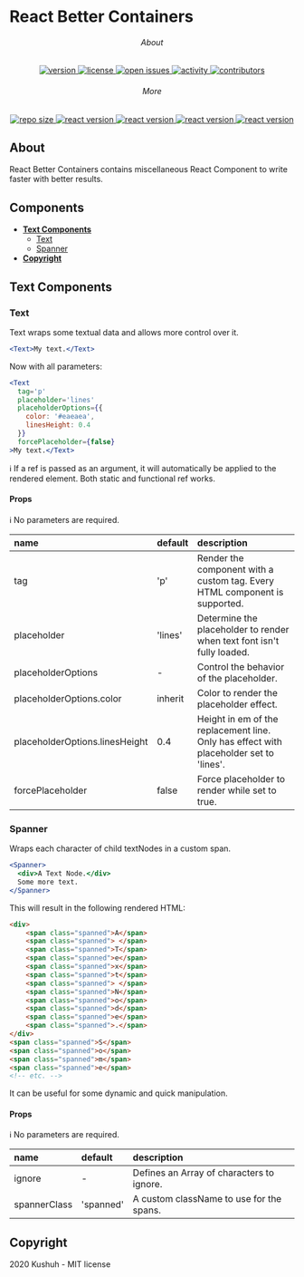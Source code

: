# React Better Containers

<h6 align="center">About</h6>
<p align="center">
    <a href="https://github.com/Kushuh/react-better-containers">
        <img src="https://img.shields.io/npm/v/react-better-containers" alt="version"/>
    </a>
    <a href="https://github.com/Kushuh/react-better-containers/blob/master/LICENSE">
        <img src="https://img.shields.io/npm/l/react-better-containers" alt="license"/>
    </a>
    <a href="https://github.com/Kushuh/react-better-containers/issues">
        <img src="https://img.shields.io/github/issues-raw/kushuh/react-better-containers" alt="open issues"/>
    </a>
    <a href="https://github.com/Kushuh/react-better-containers">
        <img src="https://img.shields.io/github/last-commit/Kushuh/react-better-containers" alt="activity"/>
    </a>
    <a href="https://github.com/Kushuh/react-better-containers/graphs/contributors">
        <img src="https://img.shields.io/github/contributors/Kushuh/react-better-containers" alt="contributors"/>
    </a>
</p>

<h6 align="center">More</h6>
<p align="center">
    <a href="https://github.com/Kushuh/react-better-containers">
        <img src="https://img.shields.io/github/repo-size/kushuh/react-better-containers" alt="repo size"/>
    </a>
    <a href="https://github.com/facebook/react">
        <img src="https://img.shields.io/github/package-json/dependency-version/Kushuh/react-better-containers/react" alt="react version"/>
    </a>
    <a href="https://github.com/facebook/react/tree/master/packages/react-dom">
        <img src="https://img.shields.io/github/package-json/dependency-version/Kushuh/react-better-containers/react-dom" alt="react version"/>
    </a>
    <a href="https://github.com/DefinitelyTyped/DefinitelyTyped/tree/master/types/react-dom">
        <img src="https://img.shields.io/github/package-json/dependency-version/Kushuh/react-better-containers/@types/react-dom" alt="react version"/>
    </a>
    <a href="https://github.com/Kushuh/kushuh-react-utils">
        <img src="https://img.shields.io/github/package-json/dependency-version/Kushuh/react-better-containers/kushuh-react-utils" alt="react version"/>
    </a>
</p>

## About

React Better Containers contains miscellaneous React Component to write faster with better results.

## Components

+ **[Text Components](#text-components)**
    + [Text](#text)
    + [Spanner](#spanner)
+ **[Copyright](#copyright)**

## Text Components

### Text

Text wraps some textual data and allows more control over it.

```jsx
<Text>My text.</Text>
```

Now with all parameters:

```jsx
<Text
  tag='p'
  placeholder='lines'
  placeholderOptions={{
    color: '#eaeaea',
    linesHeight: 0.4
  }}
  forcePlaceholder={false}
>My text.</Text>
```

ℹ If a ref is passed as an argument, it will automatically be applied to the rendered element.
Both static and functional ref works.

#### Props

ℹ️ No parameters are required.

| name | default | description |
| :--- | :--- | :--- |
| tag | 'p' | Render the component with a custom tag. Every HTML component is supported. |
| placeholder | 'lines' | Determine the placeholder to render when text font isn't fully loaded. |
| placeholderOptions | - | Control the behavior of the placeholder. |
| placeholderOptions.color | inherit | Color to render the placeholder effect. |
| placeholderOptions.linesHeight | 0.4 | Height in em of the replacement line. Only has effect with placeholder set to 'lines'. |
| forcePlaceholder | false | Force placeholder to render while set to true. |

### Spanner

Wraps each character of child textNodes in a custom span.

```jsx
<Spanner>
  <div>A Text Node.</div>
  Some more text.
</Spanner>
```

This will result in the following rendered HTML:
```html
<div>
    <span class="spanned">A</span>
    <span class="spanned"> </span>
    <span class="spanned">T</span>
    <span class="spanned">e</span>
    <span class="spanned">x</span>
    <span class="spanned">t</span>
    <span class="spanned"> </span>
    <span class="spanned">N</span>
    <span class="spanned">o</span>
    <span class="spanned">d</span>
    <span class="spanned">e</span>
    <span class="spanned">.</span>
</div>
<span class="spanned">S</span>
<span class="spanned">o</span>
<span class="spanned">m</span>
<span class="spanned">e</span>
<!-- etc. -->
```

It can be useful for some dynamic and quick manipulation.

#### Props

ℹ️ No parameters are required.

| name | default | description |
| :--- | :--- | :--- |
| ignore | - | Defines an Array of characters to ignore. |
| spannerClass | 'spanned' | A custom className to use for the spans. |

## Copyright
2020 Kushuh - MIT license